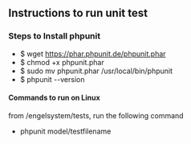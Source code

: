 ## Instructions to run unit test
### Steps to Install phpunit
-   $ wget https://phar.phpunit.de/phpunit.phar
-   $ chmod +x phpunit.phar
-   $ sudo mv phpunit.phar /usr/local/bin/phpunit
-   $ phpunit --version
#### Commands to run on Linux
from /engelsystem/tests, run the following command
- phpunit model/testfilename
